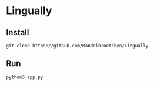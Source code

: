 # Lingually
## Install
```
git clone https://github.com/Mandelbroetchen/Lingually
```
## Run
```
python3 app.py
```